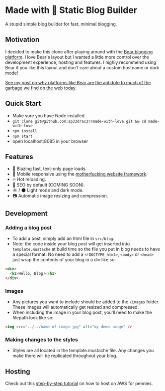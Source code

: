 # Made with 💙 Static Blog Builder

A stupid simple blog builder for fast, minimal blogging.

## Motivation

I decided to make this clone after playing around with the [Bear blogging platform](https://bearblog.dev/). I love Bear's layout but I wanted a little more control over the development experience, hosting and features. I highly recommend using Bear if you like this layout and don't care about a custom hostname or dark mode!

[See my post on why platforms like Bear are the antidote to much of the garbage we find on the web today.](https://haphazard.engineering/blog/made-with-love.html)

## Quick Start

- Make sure you have Node installed
- `git clone git@github.com:sp33drac3r/made-with-love.git && cd made-with-love`
- `npm install`
- `npm start`
- open localhost:8085 in your browser

## Features

- 💨 Blazing fast, text-only page loads.
- 📱 Mobile responsive using the [motherfucking website framework](https://motherfuckingwebsite.com/).
- 🔥 Hot reloading.
- 🎯 SEO by default (COMING SOON).
- ☀️ / 🌑 Light mode and dark mode.
- 📷 Automatic image resizing and compression.

## Development

### Adding a blog post

- To add a post, simply add an html file in `src/blog`.
- Note: the code inside your blog post will get inserted into `template.mustache` at build time so the file you put in blog needs to have a special format. No need to add a `<!DOCTYPE html>`, `<body>` or `<head>` just wrap the contents of your blog in a div like so:

```html
<div>
  <h1>Hello, Blog!</h1>
</div>
```

### Images

- Any pictures you want to include should be added to the `/images` folder. These images will automatically get resized and compressed.
- When including the image in your blog post, you'll need to make the filepath look like so:

```html
<img src="../../name-of-image.jpg" alt="my demo image" />
```

### Making changes to the styles

- Styles are all located in the template.mustache file. Any changes you make there will be replicated throughout your blog.

## Hosting

Check out this [step-by-step tutorial](https://haphazard.engineering/blog/made-with-love-aws-hosting.html) on how to host on AWS for pennies.

